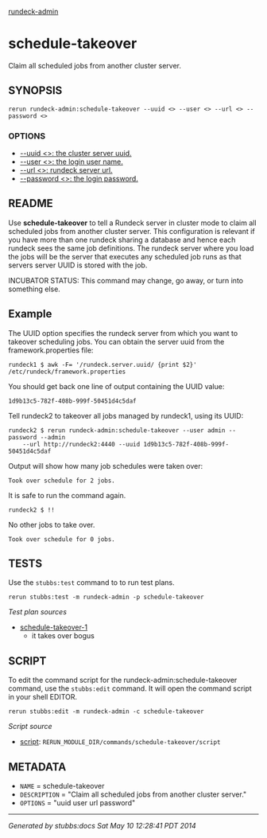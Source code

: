 [rundeck-admin](../../index.html)
# schedule-takeover 

Claim all scheduled jobs from another cluster server.

## SYNOPSIS

    rerun rundeck-admin:schedule-takeover --uuid <> --user <> --url <> --password <>

### OPTIONS

* [    --uuid <>: the cluster server uuid.](../../options/uuid/index.html)
* [    --user <>: the login user name.](../../options/user/index.html)
* [    --url <>: rundeck server url.](../../options/url/index.html)
* [    --password <>: the login password.](../../options/password/index.html)

## README


Use **schedule-takeover** to tell a Rundeck server in 
cluster mode to claim all scheduled jobs from another cluster server.
This configuration is relevant if you have more than one rundeck
sharing a database and hence each rundeck sees the same job definitions.
The rundeck server where you load the jobs will be the server that executes
any scheduled job runs as that servers server UUID is stored with the job. 

INCUBATOR STATUS: This command may change, go away, or turn into something else.

Example
-------

The UUID option specifies the rundeck server from which you want to takeover scheduling jobs.
You can obtain the server uuid from the framework.properties file:

    rundeck1 $ awk -F= '/rundeck.server.uuid/ {print $2}' /etc/rundeck/framework.properties

You should get back one line of output containing the UUID value:    
    
    1d9b13c5-782f-408b-999f-50451d4c5daf

Tell rundeck2 to takeover all jobs managed by rundeck1, using its UUID:

    rundeck2 $ rerun rundeck-admin:schedule-takeover --user admin --password --admin
        --url http://rundeck2:4440 --uuid 1d9b13c5-782f-408b-999f-50451d4c5daf
        
Output will show how many job schedules were taken over:

    Took over schedule for 2 jobs.
        
It is safe to run the command again.

    rundeck2 $ !!

No other jobs to take over.

    Took over schedule for 0 jobs.

## TESTS

Use the `stubbs:test` command to to run test plans.

    rerun stubbs:test -m rundeck-admin -p schedule-takeover

*Test plan sources*

* [schedule-takeover-1](../../tests/schedule-takeover-1.html)
  * it takes over bogus

## SCRIPT

To edit the command script for the rundeck-admin:schedule-takeover command, 
use the `stubbs:edit`
command. It will open the command script in your shell EDITOR.

    rerun stubbs:edit -m rundeck-admin -c schedule-takeover

*Script source*

* [script](script.html): `RERUN_MODULE_DIR/commands/schedule-takeover/script`

## METADATA

* `NAME` = schedule-takeover
* `DESCRIPTION` = "Claim all scheduled jobs from another cluster server."
* `OPTIONS` = "uuid user url password"

----

*Generated by stubbs:docs Sat May 10 12:28:41 PDT 2014*

